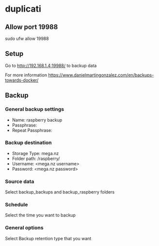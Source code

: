 # duplicati

## Allow port 19988

sudo ufw allow 19988

## Setup

Go to http://192.168.1.4:19988/ to backup data

For more information
https://www.danielmartingonzalez.com/en/backups-towards-docker/

## Backup

### General backup settings

- Name: raspberry backup
- Passphrase: <your passphrase>
- Repeat Passphrase: <your passphrase>

### Backup destination

- Storage Type: mega.nz
- Folder path: /raspberry/
- Username: <mega.nz username>
- Password: <mega.nz password>

### Source data

Select backup_backups and backup_raspberry folders

### Schedule

Select the time you want to backup

### General options

Select Backup retention type that you want
